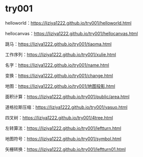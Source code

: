 # try001

helloworld：https://liziya1222.github.io/try001/helloworld.html

hellocanvas：https://liziya1222.github.io/try001/hellocanvas.html

跳马：https://liziya1222.github.io/try001/tiaoma.html

工作序列：https://liziya1222.github.io/try001/xulie.html

名字：https://liziya1222.github.io/try001/name.html

变换：https://liziya1222.github.io/try001/change.html

地图：https://liziya1222.github.io/try001/地图投影.html

面积计算：https://liziya1222.github.io/try001/public/area.html

道格拉斯压缩：https://liziya1222.github.io/try001/yasuo.html

四叉树：https://liziya1222.github.io/try001/4tree.html

左转算法：https://liziya1222.github.io/try001/leftturn.html

地图符号：https://liziya1222.github.io/try001/symbol.html

矢栅转换：https://liziya1222.github.io/try001/leftturn01.html

